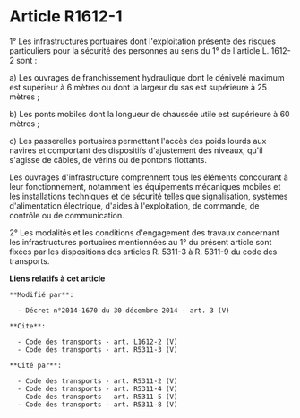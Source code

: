# Article R1612-1

1° Les infrastructures portuaires dont l'exploitation présente des risques particuliers pour la sécurité des personnes au
sens du 1° de l'article L. 1612-2 sont : 

a) Les ouvrages de franchissement hydraulique dont le dénivelé maximum est supérieur à 6 mètres ou dont la largeur du sas est
supérieure à 25 mètres ; 

b) Les ponts mobiles dont la longueur de chaussée utile est supérieure à 60 mètres ; 

c) Les passerelles portuaires permettant l'accès des poids lourds aux navires et comportant des dispositifs d'ajustement des
niveaux, qu'il s'agisse de câbles, de vérins ou de pontons flottants. 

Les ouvrages d'infrastructure comprennent tous les éléments concourant à leur fonctionnement, notamment les équipements
mécaniques mobiles et les installations techniques et de sécurité telles que signalisation, systèmes d'alimentation
électrique, d'aides à l'exploitation, de commande, de contrôle ou de communication. 

2° Les modalités et les conditions d'engagement des travaux concernant les infrastructures portuaires mentionnées au 1° du
présent article sont fixées par les dispositions des articles R. 5311-3 à R. 5311-9 du code des transports.

**Liens relatifs à cet article**

	**Modifié par**:

	  - Décret n°2014-1670 du 30 décembre 2014 - art. 3 (V)

	**Cite**:

	  - Code des transports - art. L1612-2 (V)
	  - Code des transports - art. R5311-3 (V)

	**Cité par**:

	  - Code des transports - art. R5311-2 (V)
	  - Code des transports - art. R5311-4 (V)
	  - Code des transports - art. R5311-5 (V)
	  - Code des transports - art. R5311-8 (V)
